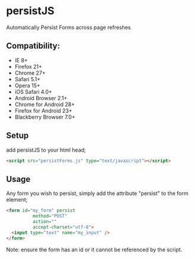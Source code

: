persistJS
=========

Automatically Persist Forms across page refreshes

## Compatibility:
 * IE 8+
 * Firefox 21+
 * Chrome 27+
 * Safari 5.1+
 * Opera 15+
 * iOS Safari 4.0+
 * Android Browser 2.1+
 * Chrome for Android 28+
 * Firefox for Android 23+
 * Blackberry Browser 7.0+

## Setup

add persistJS to your html head;

```html
<script src="persistForms.js" type="text/javascript"></script>
```

## Usage

Any form you wish to persist, simply add the attribute "persist" to the form element;

```html
<form id="my_form" persist
          method="POST"
          action=""
          accept-charset="utf-8">
  <input type="text" name="my_input" />
</form>
```

Note: ensure the form has an id or it cannot be referenced by the script.
